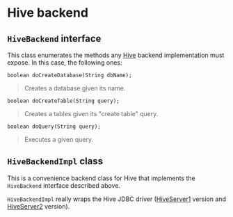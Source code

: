 # Hive backend
## `HiveBackend` interface
This class enumerates the methods any [Hive](https://hive.apache.org/) backend implementation must expose. In this case, the following ones:

    boolean doCreateDatabase(String dbName);

> Creates a database given its name.

    boolean doCreateTable(String query);

> Creates a tables given its "create table" query.

    boolean doQuery(String query);

> Executes a given query.

## `HiveBackendImpl` class
This is a convenience backend class for Hive that implements the `HiveBackend` interface described above.

`HiveBackendImpl` really wraps the Hive JDBC driver ([HiveServer1](https://cwiki.apache.org/confluence/display/Hive/HiveClient#HiveClient-JDBC) version and [HiveServer2](https://cwiki.apache.org/confluence/display/Hive/HiveServer2+Clients#HiveServer2Clients-JDBC) version).
